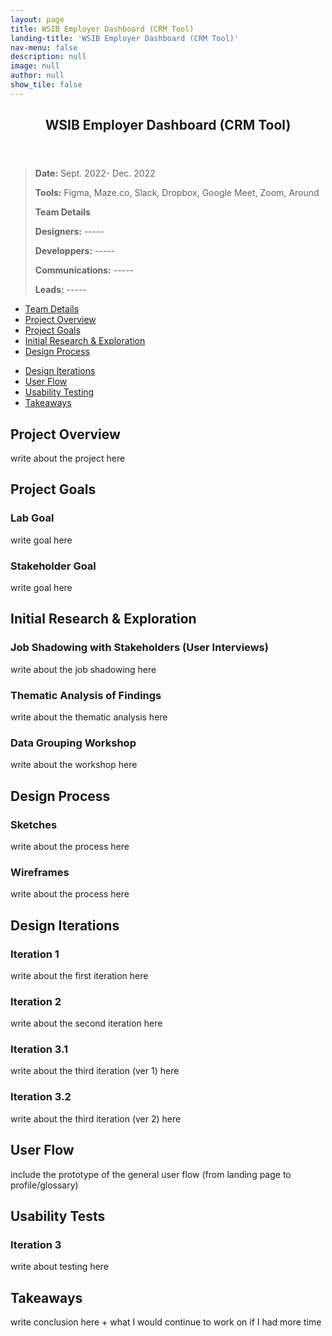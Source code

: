 ```yaml
---
layout: page
title: WSIB Employer Dashboard (CRM Tool)
landing-title: 'WSIB Employer Dashboard (CRM Tool)'
nav-menu: false
description: null
image: null
author: null
show_tile: false
---
```


<!-- Main -->
<div id="main" class="alt">
	
<!-- One -->
<section id="one">
	<div class="inner">
	     <header class="major">
		<h1>WSIB Employer Dashboard (CRM Tool)</h1>
	     </header>		

<!-- Content -->
<blockquote> 
	<p><b>Date:</b> Sept. 2022- Dec. 2022</p>
	<p><b>Tools:</b> Figma, Maze.co, Slack, Dropbox, Google Meet, Zoom, Around</p>
	<p> </p>
	<b>Team Details</b>
	<p><b>Designers:</b> -----</p>
	<p><b>Developpers:</b> -----</p>
	<p><b>Communications:</b> -----</p>
	<p><b>Leads:</b> -----</p>
</blockquote>
		
<!-- Shortcuts -->
<ul class="actions">
	<li><a href="#" class="button small">Team Details</a></li>
	<li><a href="#" class="button small">Project Overview</a></li>
	<li><a href="#" class="button small">Project Goals</a></li>
	<li><a href="#" class="button small">Initial Research & Exploration</a></li>
	<li><a href="#" class="button small">Design Process</a></li>
</ul>
		
<ul class="actions">
	<li><a href="#" class="button small">Design Iterations</a></li>
	<li><a href="#" class="button small">User Flow</a></li>
	<li><a href="#" class="button small">Usability Testing</a></li>
	<li><a href="#" class="button small">Takeaways</a></li>
</ul>

<h2>Project Overview</h2>
<p>write about the project here</p>

<h2>Project Goals</h2>
<h3>Lab Goal</h3>
<p>write goal here</p>
<h3>Stakeholder Goal</h3>
<p>write goal here</p>
		
<h2>Initial Research & Exploration</h2>
<h3>Job Shadowing with Stakeholders (User Interviews)</h3>
<p>write about the job shadowing here</p>
<h3>Thematic Analysis of Findings</h3>
<p>write about the thematic analysis here</p>
<h3>Data Grouping Workshop</h3>
<p>write about the workshop here</p>
		
<h2>Design Process</h2>
<h3>Sketches</h3>
<p>write about the process here</p>
<h3>Wireframes</h3>
<p>write about the process here</p>
		
<h2>Design Iterations</h2>
<h3>Iteration 1</h3>
<p>write about the first iteration here</p>
<h3>Iteration 2</h3>
<p>write about the second iteration here</p>
<h3>Iteration 3.1</h3>
<p>write about the third iteration (ver 1) here</p>
<h3>Iteration 3.2</h3>
<p>write about the third iteration (ver 2) here</p>
		
<h2>User Flow</h2>
<p>include the prototype of the general user flow (from landing page to profile/glossary)</p>
		
<h2>Usability Tests</h2>
<h3>Iteration 3</h3>
<p>write about testing here</p>
		
<h2>Takeaways</h2>
<p>write conclusion here + what I would continue to work on if I had more time</p>
		
</div>
</section>
	
</div>
